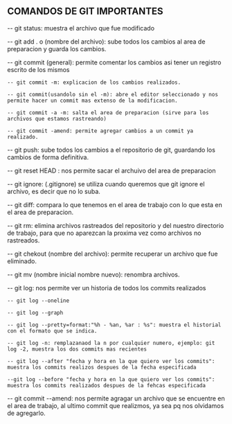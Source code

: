 ## COMANDOS DE GIT IMPORTANTES

-- git status: muestra el archivo que fue modificado

-- git add . o (nombre del archivo): sube todos los cambios al area de preparacion y guarda los cambios.

-- git commit (general): permite comentar los cambios asi tener un registro escrito de los mismos

    -- git commit -m: explicacion de los cambios realizados.

    -- git commit(usandolo sin el -m): abre el editor seleccionado y nos permite hacer un commit mas extenso de la modificacion.

    -- git commit -a -m: salta el area de preparacion (sirve para los archivos que estamos rastreando)

    -- git commit -amend: permite agregar cambios a un commit ya realizado.

-- git push: sube todos los cambios a el repositorio de git, guardando los cambios de forma definitiva.

-- git reset HEAD <nombre archivo>: nos permite sacar el archuivo del area de preparacion

-- git ignore: (.gitignore) se utiliza cuando queremos que git ignore el archivo, es decir que no lo suba.

-- git diff: compara lo que tenemos en el area de trabajo con lo que esta en el area de preparacion.

-- git rm: elimina archivos rastreados del repositorio y del nuestro directorio de trabajo, para que no aparezcan la proxima vez como archivos no rastreados.

-- git chekout (nombre del archivo): permite recuperar un archivo que fue eliminado.

-- git mv (nombre inicial nombre nuevo): renombra archivos.

-- git log: nos permite ver un historia de todos los commits realizados

    -- git log --oneline

    -- git log --graph

    -- git log --pretty=format:"%h - %an, %ar : %s": muestra el historial con el formato que se indica.

    -- git log -n: remplazanaod la n por cualquier numero, ejemplo: git log -2, muestra los dos commits mas recientes

    -- git log --after "fecha y hora en la que quiero ver los commits": muestra los commits realizos despues de la fecha especificada

    --git log --before "fecha y hora en la que quiero ver los commits": muestra los commits realizados despues de la fehcas especificada

-- git commit --amend: nos permite agragar un archivo que se encuentre en el area de trabajo, al ultimo commit que realizmos, ya sea pq nos olvidamos de agregarlo.
    